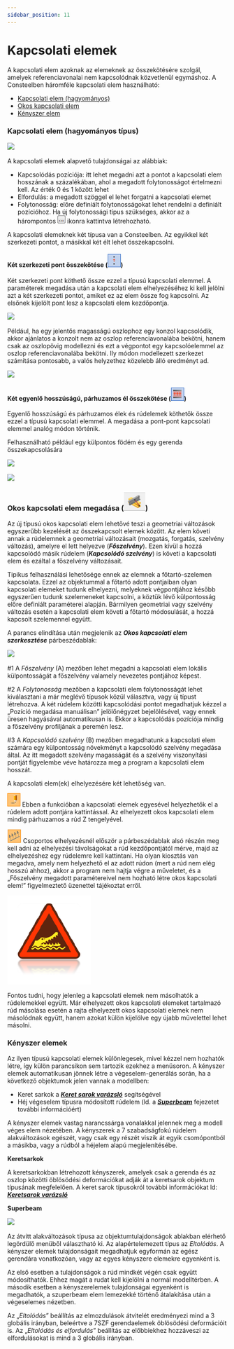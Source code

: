 ```yaml
---
sidebar_position: 11
---
```

# Kapcsolati elemek

<!-- wp:paragraph -->

A kapcsolati elem azoknak az elemeknek az összekötésére szolgál, amelyek referenciavonalai nem kapcsolódnak közvetlenül egymáshoz. A Consteelben háromféle kapcsolati elem használható:

<!-- /wp:paragraph -->

<!-- wp:list -->

- [Kapcsolati elem (hagyományos)](#Kapcsolati_elem)
- [Okos kapcsolati elem](#smart-link)
- [Kényszer elem](#constraints)

<!-- /wp:list -->

<!-- wp:heading {"level":3} -->

### Kapcsolati elem (hagyományos típus)

<!-- /wp:heading -->

<!-- wp:image {"id":35085,"width":324,"height":77,"sizeSlug":"full","linkDestination":"media","className":"is-style-editorskit-rounded"} -->

[![](https://consteelsoftware.com/wp-content/uploads/2022/04/tab_kapcsolati_elem.png)](./img/wp-content-uploads-2022-04-tab_kapcsolati_elem.png)

<!-- /wp:image -->

<!-- wp:paragraph -->

A kapcsolati elemek alapvető tulajdonságai az alábbiak:

<!-- /wp:paragraph -->

<!-- wp:list -->

- Kapcsolódás pozíciója: itt lehet megadni azt a pontot a kapcsolati elem hosszának a százalékában, ahol a megadott folytonosságot értelmezni kell. Az érték 0 és 1 között lehet
- Elfordulás: a megadott szöggel el lehet forgatni a kapcsolati elemet
- Folytonosság: előre definiált folytonosságokat lehet rendelni a definiált pozícióhoz. Ha új folytonossági típus szükséges, akkor az a hárompontos ![](./img/wp-content-uploads-2021-04-3dots-button.png) ikonra kattintva létrehozható.

<!-- /wp:list -->

<!-- wp:paragraph {"align":"justify"} -->

A kapcsolati elemeknek két típusa van a Consteelben. Az egyikkel két szerkezeti pontot, a másikkal két élt lehet összekapcsolni.

<!-- /wp:paragraph -->

<!-- wp:heading {"level":4} -->

#### Két szerkezeti pont összekötése (![](./img/wp-content-uploads-2021-04-cmd_link_point.png))

<!-- /wp:heading -->

<!-- wp:paragraph -->

Két szerkezeti pont köthető össze ezzel a típusú kapcsolati elemmel. A paraméterek megadása után a kapcsolati elem elhelyezéséhez ki kell jelölni azt a két szerkezeti pontot, amiket ez az elem össze fog kapcsolni. Az elsőnek kijelölt pont lesz a kapcsolati elem kezdőpontja.

<!-- /wp:paragraph -->

<!-- wp:image {"align":"center","id":35093,"width":358,"height":193,"sizeSlug":"full","linkDestination":"media","className":"is-style-editorskit-rounded"} -->

[![](https://consteelsoftware.com/wp-content/uploads/2022/04/dial_kapcs_pont.png)](./img/wp-content-uploads-2022-04-dial_kapcs_pont.png)

<!-- /wp:image -->

<!-- wp:paragraph {"align":"justify"} -->

Például, ha egy jelentős magasságú oszlophoz egy konzol kapcsolódik, akkor ajánlatos a konzolt nem az oszlop referenciavonalába bekötni, hanem csak az oszlopövig modellezni és ezt a végpontot egy kapcsolóelemmel az oszlop referenciavonalába bekötni. Ily módon modellezett szerkezet számítása pontosabb, a valós helyzethez közelebb álló eredményt ad.

<!-- /wp:paragraph -->

<!-- wp:image {"align":"center","id":35101,"width":461,"height":261,"sizeSlug":"full","linkDestination":"media","className":"is-style-editorskit-rounded"} -->

[![](https://consteelsoftware.com/wp-content/uploads/2022/04/scr_kapcs_pelda.png)](./img/wp-content-uploads-2022-04-scr_kapcs_pelda.png)

<!-- /wp:image -->

<!-- wp:heading {"level":4} -->

#### Két egyenlő hosszúságú, párhuzamos él összekötése (![](./img/wp-content-uploads-2021-04-cmd_link_line.png))

<!-- /wp:heading -->

<!-- wp:paragraph -->

Egyenlő hosszúságú és párhuzamos élek és rúdelemek köthetők össze ezzel a típusú kapcsolati elemmel. A megadása a pont-pont kapcsolati elemmel analóg módon történik.

<!-- /wp:paragraph -->

<!-- wp:paragraph -->

Felhasználható például egy külpontos födém és egy gerenda összekapcsolására

<!-- /wp:paragraph -->

<!-- wp:image {"align":"center","id":9046,"width":698,"height":296,"sizeSlug":"full","linkDestination":"media"} -->

[![](https://consteelsoftware.com/wp-content/uploads/2021/04/6-10-slab-to-beam_1.jpg)](./img/wp-content-uploads-2021-04-6-10-slab-to-beam_1.jpg)

<!-- /wp:image -->

<!-- wp:image {"align":"center","id":9052,"width":698,"height":295,"sizeSlug":"full","linkDestination":"media"} -->

[![](https://consteelsoftware.com/wp-content/uploads/2021/04/6-10-slab-to-beam_2.jpg)](./img/wp-content-uploads-2021-04-6-10-slab-to-beam_2.jpg)

<!-- /wp:image -->

<!-- wp:heading {"level":3} -->

### Okos kapcsolati elem megadása (![](./img/wp-content-uploads-2021-04-cmd_smartlink.png))

<!-- /wp:heading -->

<!-- wp:paragraph {"align":"justify"} -->

Az új típusú okos kapcsolati elem lehetővé teszi a geometriai változások egyszerűbb kezelését az összekapcsolt elemek között. Az elem követi annak a rúdelemnek a geometriai változásait (mozgatás, forgatás, szelvény változás), amelyre el lett helyezve (_**Főszelvény**_). Ezen kívül a hozzá kapcsolódó másik rúdelem (_**Kapcsolódó szelvény**_) is követi a kapcsolati elem és ezáltal a főszelvény változásait.

<!-- /wp:paragraph -->

<!-- wp:paragraph {"align":"justify"} -->

Tipikus felhasználási lehetősége ennek az elemnek a főtartó-szelemen kapcsolata. Ezzel az objektummal a főtartó adott pontjaiban olyan kapcsolati elemeket tudunk elhelyezni, melyeknek végpontjához később egyszerűen tudunk szelemeneket kapcsolni, a köztük lévő külpontosság előre definiált paraméterei alapján. Bármilyen geometriai vagy szelvény változás esetén a kapcsolati elem követi a főtartó módosulását, a hozzá kapcsolt szelemennel együtt.

<!-- /wp:paragraph -->

<!-- wp:paragraph -->

A parancs elindítása után megjelenik az _**Okos kapcsolati elem szerkesztése**_ párbeszédablak:

<!-- /wp:paragraph -->

<!-- wp:image {"align":"center","id":35109,"width":625,"height":518,"sizeSlug":"full","linkDestination":"media","className":"is-style-editorskit-rounded"} -->

[![](https://consteelsoftware.com/wp-content/uploads/2022/04/dial_okos_kapcs.png)](./img/wp-content-uploads-2022-04-dial_okos_kapcs.png)

<!-- /wp:image -->

<!-- wp:paragraph {"align":"justify"} -->

\#1 A _Főszelvény_ (A) mezőben lehet megadni a kapcsolati elem lokális külpontosságát a főszelvény valamely nevezetes pontjához képest.

<!-- /wp:paragraph -->

<!-- wp:paragraph {"align":"justify"} -->

\#2 A _Folytonosság_ mezőben a kapcsolati elem folytonosságát lehet kiválasztani a már meglévő típusok közül választva, vagy új típust létrehozva. A két rúdelem közötti kapcsolódási pontot megadhatjuk kézzel a „Pozíció megadása manuálisan” jelölőnégyzet bejelölésével, vagy ennek üresen hagyásával automatikusan is. Ekkor a kapcsolódás pozíciója mindig a főszelvény profiljának a peremén lesz.

<!-- /wp:paragraph -->

<!-- wp:paragraph {"align":"justify"} -->

\#3 A _Kapcsolódó szelvény_ (B) mezőben megadhatunk a kapcsolati elem számára egy külpontosság növekményt a kapcsolódó szelvény megadása által. Az itt megadott szelvény magasságát és a szelvény viszonyítási pontját figyelembe véve határozza meg a program a kapcsolati elem hosszát.

<!-- /wp:paragraph -->

<!-- wp:paragraph -->

A kapcsolati elem(ek) elhelyezésére két lehetőség van.

<!-- /wp:paragraph -->

<!-- wp:paragraph {"align":"justify"} -->

![](./img/wp-content-uploads-2021-04-5-3-draw-ico-11.png) Ebben a funkcióban a kapcsolati elemek egyesével helyezhetők el a rúdelem adott pontjára kattintással. Az elhelyezett okos kapcsolati elem mindig párhuzamos a rúd Z tengelyével.

<!-- /wp:paragraph -->

<!-- wp:paragraph {"align":"justify"} -->

![](./img/wp-content-uploads-2021-04-cmd_multi_place.png) Csoportos elhelyezésnél először a párbeszédablak alsó részén meg kell adni az elhelyezési távolságokat a rúd kezdőpontjától mérve, majd az elhelyezéshez egy rúdelemre kell kattintani. Ha olyan kiosztás van megadva, amely nem helyezhető el az adott rúdon (mert a rúd nem elég hosszú ahhoz), akkor a program nem hajtja végre a műveletet, és a „Főszelvény megadott paramétereivel nem hozható létre okos kapcsolati elem!” figyelmeztető üzenettel tájékoztat erről.

<!-- /wp:paragraph -->

<!-- wp:image {"align":"left","id":21420,"width":67,"height":71,"sizeSlug":"full","linkDestination":"none"} -->

![](./img/wp-content-uploads-2021-04-warning_croc.png)

<!-- /wp:image -->

<!-- wp:paragraph {"align":"justify"} -->

Fontos tudni, hogy jelenleg a kapcsolati elemek nem másolhatók a rúdelemekkel együtt. Már elhelyezett okos kapcsolati elemeket tartalmazó rúd másolása esetén a rajta elhelyezett okos kapcsolati elemek nem másolódnak együtt, hanem azokat külön kijelölve egy újabb művelettel lehet másolni.

<!-- /wp:paragraph -->

<!-- wp:spacer {"height":"10px"} -->

<!-- /wp:spacer -->

<!-- wp:heading {"level":3} -->

### Kényszer elemek

<!-- /wp:heading -->

<!-- wp:paragraph {"align":"justify"} -->

Az ilyen típusú kapcsolati elemek különlegesek, mivel kézzel nem hozhatók létre, így külön parancsikon sem tartozik ezekhez a menüsoron. A kényszer elemek automatikusan jönnek létre a végeselem-generálás során, ha a következő objektumok jelen vannak a modellben:

<!-- /wp:paragraph -->

<!-- wp:list -->

- Keret sarkok a [**_Keret sarok varázsló_**](/manual/szerkezetmodellezes/keretsarok-varazslo/) segítségével
- Héj végeselem típusra módosított rúdelem (ld. a **_[Superbeam](/manual/szerkezetmodellezes/superbeam/)_** fejezetet további információért)

<!-- /wp:list -->

<!-- wp:paragraph -->

A kényszer elemek vastag narancssárga vonalakkal jelennek meg a modell véges elem nézetében. A kényszerek a 7 szabadságfokú rúdelem alakváltozások egészét, vagy csak egy részét viszik át egyik csomópontból a másikba, vagy a rúdból a héjelem alapú megjelenítésébe.

<!-- /wp:paragraph -->

<!-- wp:paragraph -->

**Keretsarkok**

<!-- /wp:paragraph -->

<!-- wp:paragraph -->

A keretsarkokban létrehozott kényszerek, amelyek csak a gerenda és az oszlop közötti öblösödési deformációkat adják át a keretsarok objektum típusának megfelelően. A keret sarok típusokról további információkat ld: [**_Keretsarok varázsló_**](/manual/szerkezetmodellezes/keretsarok-varazslo/)

<!-- /wp:paragraph -->

<!-- wp:paragraph -->

**Superbeam**

<!-- /wp:paragraph -->

<!-- wp:image {"align":"right","id":35125,"width":316,"height":91,"sizeSlug":"full","linkDestination":"media","className":"is-style-editorskit-rounded"} -->

[![](https://consteelsoftware.com/wp-content/uploads/2022/04/obj_tul_kenyszer_superbeam.png)](./img/wp-content-uploads-2022-04-obj_tul_kenyszer_superbeam.png)

<!-- /wp:image -->

<!-- wp:paragraph {"align":"justify"} -->

Az átvitt alakváltozások típusa az objektumtulajdonságok ablakban elérhető legördülő menüből választható ki. Az alapértelemezett típus az _Eltolódás_. A kényszer elemek tulajdonságait megadhatjuk egyformán az egész gerendára vonatkozóan, vagy az egyes kényszere elemekre egyenként is.

<!-- /wp:paragraph -->

<!-- wp:paragraph {"align":"justify"} -->

Az első esetben a tulajdonságok a rúd mindkét végén csak együtt módosíthatók. Ehhez magát a rudat kell kijelölni a normál modelltérben. A második esetben a kényszerelemek tulajdonságai egyenként is megadhatók, a szuperbeam elem lemezekké történő átalakítása után a végeselemes nézetben.

<!-- /wp:paragraph -->

<!-- wp:paragraph {"align":"justify"} -->

Az „_Eltolódás_” beállítás az elmozdulások átvitelét eredményezi mind a 3 globális irányban, beleértve a 7SZF gerendaelemek öblösödési deformációit is. Az „_Eltolódás és elfordulás_” beállítás az előbbiekhez hozzáveszi az elfordulásokat is mind a 3 globális irányban.

<!-- /wp:paragraph -->

